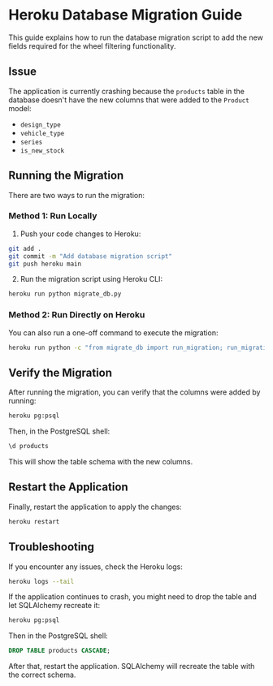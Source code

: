 # Heroku Database Migration Guide

This guide explains how to run the database migration script to add the new fields required for the wheel filtering functionality.

## Issue

The application is currently crashing because the `products` table in the database doesn't have the new columns that were added to the `Product` model:

- `design_type`
- `vehicle_type`
- `series`
- `is_new_stock`

## Running the Migration

There are two ways to run the migration:

### Method 1: Run Locally

1. Push your code changes to Heroku:

```bash
git add .
git commit -m "Add database migration script"
git push heroku main
```

2. Run the migration script using Heroku CLI:

```bash
heroku run python migrate_db.py
```

### Method 2: Run Directly on Heroku

You can also run a one-off command to execute the migration:

```bash
heroku run python -c "from migrate_db import run_migration; run_migration()"
```

## Verify the Migration

After running the migration, you can verify that the columns were added by running:

```bash
heroku pg:psql
```

Then, in the PostgreSQL shell:

```sql
\d products
```

This will show the table schema with the new columns.

## Restart the Application

Finally, restart the application to apply the changes:

```bash
heroku restart
```

## Troubleshooting

If you encounter any issues, check the Heroku logs:

```bash
heroku logs --tail
```

If the application continues to crash, you might need to drop the table and let SQLAlchemy recreate it:

```bash
heroku pg:psql
```

Then in the PostgreSQL shell:

```sql
DROP TABLE products CASCADE;
```

After that, restart the application. SQLAlchemy will recreate the table with the correct schema.
